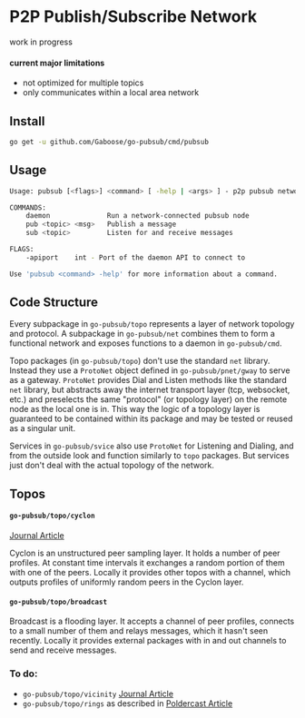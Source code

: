 # P2P Publish/Subscribe Network

work in progress

#### current major limitations
* not optimized for multiple topics
* only communicates within a local area network

## Install

```bash
go get -u github.com/Gaboose/go-pubsub/cmd/pubsub
```

## Usage

```bash
Usage: pubsub [<flags>] <command> [ -help | <args> ] - p2p pubsub network

COMMANDS:
    daemon              Run a network-connected pubsub node
    pub <topic> <msg>   Publish a message
    sub <topic>         Listen for and receive messages

FLAGS:
    -apiport    int - Port of the daemon API to connect to

Use 'pubsub <command> -help' for more information about a command.
```

## Code Structure

Every subpackage in `go-pubsub/topo` represents a layer of network topology and protocol. A subpackage in `go-pubsub/net` combines them to form a functional network and exposes functions to a daemon in `go-pubsub/cmd`.

Topo packages (in `go-pubsub/topo`) don't use the standard `net` library. Instead they use a `ProtoNet` object defined in `go-pubsub/pnet/gway` to serve as a gateway. `ProtoNet` provides Dial and Listen methods like the standard `net` library, but abstracts away the internet transport layer (tcp, websocket, etc.) and preselects the same "protocol" (or topology layer) on the remote node as the local one is in. This way the logic of a topology layer is guaranteed to be contained within its package and may be tested or reused as a singular unit.

Services in `go-pubsub/svice` also use `ProtoNet` for Listening and Dialing, and from the outside look and function similarly to `topo` packages. But services just don't deal with the actual topology of the network.

## Topos

#### `go-pubsub/topo/cyclon`

[Journal Article](https://scholar.google.com/scholar?q=Cyclon%3A+Inexpensive+membership+management+for+unstructured+p2p+overlays&btnG=&hl=lt&as_sdt=0%2C5)

Cyclon is an unstructured peer sampling layer. It holds a number of peer profiles. At constant time intervals it exchanges a random portion of them with one of the peers. Locally it provides other topos with a channel, which outputs profiles of uniformly random peers in the Cyclon layer.

#### `go-pubsub/topo/broadcast`

Broadcast is a flooding layer. It accepts a channel of peer profiles, connects to a small number of them and relays messages, which it hasn't seen recently. Locally it provides external packages with in and out channels to send and receive messages.

### To do:

* `go-pubsub/topo/vicinity` [Journal Article](https://scholar.google.com/scholar?q=Vicinity%3A+A+pinch+of+randomness+brings+out+the+structure&btnG=&hl=lt&as_sdt=0%2C5)
* `go-pubsub/topo/rings` as described in [Poldercast Article](https://scholar.google.com/scholar?q=PolderCast%3A+fast%2C+robust%2C+and+scalable+architecture+for+P2P+topic-based+pub%2Fsub&btnG=&hl=lt&as_sdt=0%2C5)
